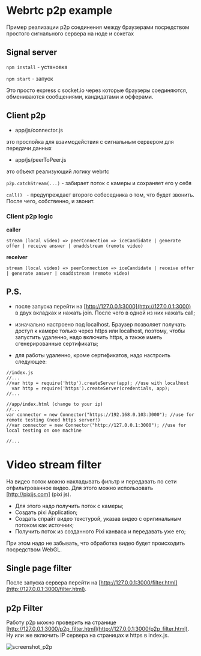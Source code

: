 # Webrtc p2p example

Пример реализации p2p соединения между браузерами посредством простого сигнального сервера на ноде и сокетах


## Signal server

 ```npm install``` - установка

 ```npm start``` - запуск

 Это просто express с socket.io через которые браузеры соединяются, обмениваются сообщениями, кандидатами и офферами.


## Client p2p

- app/js/connector.js

это прослойка для взаимодействия с сигнальным сервером для передачи данных

- app/js/peerToPeer.js

это объект реализующий логику webrtc

```p2p.catchStream(...)``` - забирает поток с камеры и сохраняет его у себя

```call() ``` - предупреждает второго собеседника о том, что будет звонить. После чего, собственно, и звонит.


### Client p2p logic

**caller**

``` stream (local video) => peerConnection => iceCandidate | generate offer | receive answer | onaddstream (remote video) ```

**receiver**

``` stream (local video) => peerConnection => iceCandidate | receive offer | generate answer | onaddstream (remote video) ```


## P.S.

 - после запуска перейти на [http://127.0.0.1:3000](http://127.0.0.1:3000) в двух вкладках и нажать join. После чего в одной из них нажать call;

 - изначально настроено под localhost. Браузер позволяет получать доступ к камере только через https или localhost, поэтому, чтобы запустить удаленно, надо включить https, а также иметь сгенерированные сертификаты;

 - для работы удаленно, кроме сертификатов, надо настроить следующее:
```
//index.js
//...
//var http = require('http').createServer(app); //use with localhost
  var http = require('https').createServer(credentials, app);
//...
```

```
//app/index.html (change to your ip)
//...
var connector = new Connector("https://192.168.0.103:3000"); //use for remote testing (need https server!)
//var connector = new Connector("http://127.0.0.1:3000"); //use for local testing on one machine

//...
```


# Video stream filter

 На видео поток можно накладывать фильтр и передавать по сети отфильтрованное видео. Для этого можно использовать [http://pixijs.com] (pixi js).

  - Для этого надо получить поток с камеры;
  - Создать pixi Application;
  - Создать спрайт видео текстурой, указав видео с оригинальным потоком как источник;
  - Получить поток из созданного Pixi канваса и передавать уже его;

 При этом надо не забывать, что обработка видео будет происходить посредством WebGL.

 ## Single page filter

 После запуска сервера перейти на [http://127.0.0.1:3000/filter.html](http://127.0.0.1:3000/filter.html).

 ## p2p Filter

 Работу p2p можно проверить на странице [http://127.0.0.1:3000/p2p_filter.html](http://127.0.0.1:3000/p2p_filter.html). Ну или же включить IP сервера на страницах и https в index.js.

![screenshot_p2p](https://github.com/zivaaa/webrtc_p2p/blob/master/images/stream_filter_01.png)




